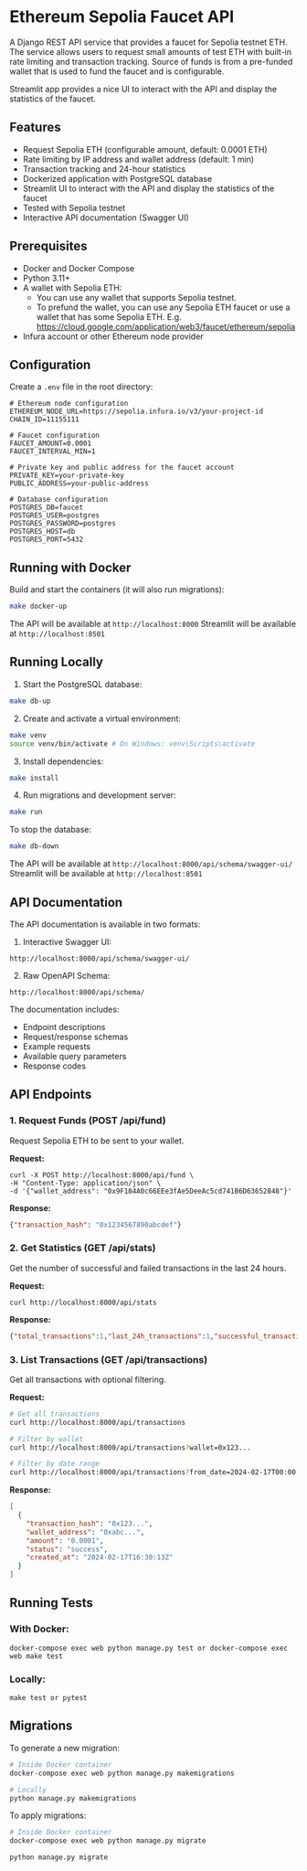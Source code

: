 # Ethereum Sepolia Faucet API

A Django REST API service that provides a faucet for Sepolia testnet ETH. The service allows users to request small amounts of test ETH with built-in rate limiting and transaction tracking.
Source of funds is from a pre-funded wallet that is used to fund the faucet and is configurable.

Streamlit app provides a nice UI to interact with the API and display the statistics of the faucet.

## Features

- Request Sepolia ETH (configurable amount, default: 0.0001 ETH)
- Rate limiting by IP address and wallet address (default: 1 min)
- Transaction tracking and 24-hour statistics
- Dockerized application with PostgreSQL database
- Streamlit UI to interact with the API and display the statistics of the faucet
- Tested with Sepolia testnet
- Interactive API documentation (Swagger UI)

## Prerequisites

- Docker and Docker Compose
- Python 3.11+
- A wallet with Sepolia ETH:
  - You can use any wallet that supports Sepolia testnet.
  - To prefund the wallet, you can use any Sepolia ETH faucet or use a wallet that has some Sepolia ETH. E.g. https://cloud.google.com/application/web3/faucet/ethereum/sepolia
- Infura account or other Ethereum node provider

## Configuration
Create a `.env` file in the root directory:

```
# Ethereum node configuration
ETHEREUM_NODE_URL=https://sepolia.infura.io/v3/your-project-id
CHAIN_ID=11155111

# Faucet configuration
FAUCET_AMOUNT=0.0001
FAUCET_INTERVAL_MIN=1

# Private key and public address for the faucet account
PRIVATE_KEY=your-private-key
PUBLIC_ADDRESS=your-public-address

# Database configuration
POSTGRES_DB=faucet
POSTGRES_USER=postgres
POSTGRES_PASSWORD=postgres
POSTGRES_HOST=db
POSTGRES_PORT=5432
```

## Running with Docker

Build and start the containers (it will also run migrations):
```bash
make docker-up
```

The API will be available at `http://localhost:8000`
Streamlit will be available at `http://localhost:8501`

## Running Locally

1. Start the PostgreSQL database:
```bash
make db-up
```

2. Create and activate a virtual environment:
```bash
make venv
source venv/bin/activate # On Windows: venv\Scripts\activate
```

3. Install dependencies:
```bash
make install
```

4. Run migrations and development server:
```bash
make run
```

To stop the database:
```bash
make db-down
```

The API will be available at `http://localhost:8000/api/schema/swagger-ui/`
Streamlit will be available at `http://localhost:8501`

## API Documentation

The API documentation is available in two formats:

1. Interactive Swagger UI:
```
http://localhost:8000/api/schema/swagger-ui/
```

2. Raw OpenAPI Schema:
```
http://localhost:8000/api/schema/
```


The documentation includes:
- Endpoint descriptions
- Request/response schemas
- Example requests
- Available query parameters
- Response codes

## API Endpoints

### 1. Request Funds (POST /api/fund)

Request Sepolia ETH to be sent to your wallet.

**Request:**
```
curl -X POST http://localhost:8000/api/fund \
-H "Content-Type: application/json" \
-d '{"wallet_address": "0x9F184A0c66EEe3fAe5DeeAc5cd741B6D63652848"}'   
```

**Response:**
```json
{"transaction_hash": "0x1234567890abcdef"}
```

### 2. Get Statistics (GET /api/stats)

Get the number of successful and failed transactions in the last 24 hours.

**Request:**
```
curl http://localhost:8000/api/stats
```
**Response:**
```json
{"total_transactions":1,"last_24h_transactions":1,"successful_transactions":1,"failed_transactions":0}
```

### 3. List Transactions (GET /api/transactions)

Get all transactions with optional filtering.

**Request:**
```bash
# Get all transactions
curl http://localhost:8000/api/transactions

# Filter by wallet
curl http://localhost:8000/api/transactions?wallet=0x123...

# Filter by date range
curl http://localhost:8000/api/transactions?from_date=2024-02-17T00:00:00Z&to_date=2024-02-17T23:59:59Z
```

**Response:**
```json
[
  {
    "transaction_hash": "0x123...",
    "wallet_address": "0xabc...",
    "amount": "0.0001",
    "status": "success",
    "created_at": "2024-02-17T16:30:13Z"
  }
]
```

## Running Tests

### With Docker:
```
docker-compose exec web python manage.py test or docker-compose exec web make test
```

### Locally:
```
make test or pytest
```


## Migrations

To generate a new migration:

```bash
# Inside Docker container
docker-compose exec web python manage.py makemigrations

# Locally
python manage.py makemigrations
```

To apply migrations:

```bash
# Inside Docker container
docker-compose exec web python manage.py migrate

python manage.py migrate
```